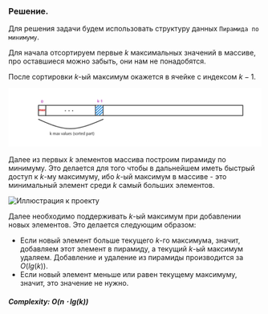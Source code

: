 ### Решение.

Для решения задачи будем использовать структуру данных `Пирамида по минимуму`. 

Для начала отсортируем первые $k$ максимальных значений в массиве, про оставшиеся можно забыть, они нам не понадобятся.

После сортировки $k$-ый максимум окажется в ячейке с индексом $k-1$.

![Иллюстрация к проекту](https://github.com/GiBBS-Matvey/Source-cpp/raw/master/K-th_Nearest_Obstacle_Queries/Images/K_nearest_obstacles(last).png)


Далее из первых $k$ элементов массива построим пирамиду по минимуму. Это делается для того чтобы в дальнейшем иметь быстрый доступ к $k$-му максимуму, ибо $k$-ый максимум в массиве - это минимальный элемент среди $k$ самый больших элементов.

![Иллюстрация к проекту](https://github.com/GiBBS-Matvey/Source-cpp/raw/master/K-th_Nearest_Obstacle_Queries/Images/Pyramid_K_nearest.png)

Далее необходимо поддерживать $k$-ый максимум при добавлении новых элементов. Это делается следующим образом:
- Если новый элемент больше текущего $k$-го максимума, значит, добавляем этот элемент в пирамиду, а текущий $k$-ый максимум удаляем.
  Добавление и удаление из пирамиды производится за $O(lg(k))$.
- Если новый элемент меньше или равен текущему максимуму, значит, это значение не нужно.

##### Complexity: $O(n\cdot lg(k))$
